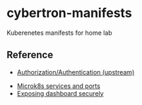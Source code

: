 # cybertron-manifests

Kuberenetes manifests for home lab

## Reference

* [Authorization/Authentication (upstream)](https://kubernetes.io/docs/reference/access-authn-authz/authentication/)
- [Microk8s services and ports](https://microk8s.io/docs/services-and-ports)
- [Exposing dashboard securely](https://jonathangazeley.com/2020/09/16/exposing-the-kubernetes-dashboard-with-an-ingress/)
